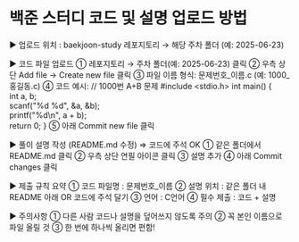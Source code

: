 # 백준 스터디 코드 및 설명 업로드 방법

▶ 업로드 위치 
    : baekjoon-study 레포지토리 → 해당 주차 폴더 
     (예: 2025-06-23)

▶ 코드 파일 업로드
    ① 레포지토리 → 주차 폴더(예: 2025-06-23) 클릭
    ② 우측 상단 Add file → Create new file 클릭
    ③ 파일 이름 형식: 문제번호_이름.c (예: 1000_홍길동.c)
    ④ 코드 예시:
	// 1000번 A+B 문제
 #include <stdio.h>	
 int main() {   	   
   int a, b;    	   
   scanf("%d %d", &a, &b);    	  
   printf("%d\n", a + b);         
   return 0;		}
    ⑤ 아래 Commit new file 클릭 

▶ 풀이 설명 작성 (README.md 수정) ⇒ 코드에 주석 OK
    ① 같은 폴더에서 README.md 클릭
    ② 우측 상단 연필 아이콘 클릭
    ③ 설명 추가
    ④ 아래 Commit changes 클릭 
    
▶ 제출 규칙 요약
    ① 코드 파일명 : 문제번호_이름
    ② 설명 위치 : 같은 폴더 내 README 아래 OR 코드에 주석 달기 
    ③ 언어 : C언어
    ④ 필수 제출 : 코드 + 설명 

▶ 주의사항
    ① 다른 사람 코드나 설명을 덮어쓰지 않도록 주의
    ② 꼭 본인 이름으로 파일 올릴 것
    ③ 한 번에 하나씩 올리면 편함!
    

